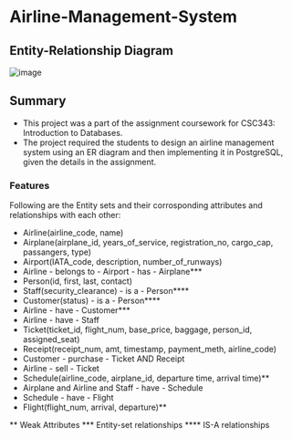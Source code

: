 # Airline-Management-System
## Entity-Relationship Diagram
![image](https://github.com/oxerz8/Airline-Management-System/assets/23288977/452cc404-eab3-4d9e-bddf-109d4e2682c8)

## Summary
* This project was a part of the assignment coursework for CSC343: Introduction to Databases.
* The project required the students to design an airline management system using an ER diagram and then implementing it in PostgreSQL, given the details in the assignment.

### Features

Following are the Entity sets and their corrosponding attributes and relationships with each other:
* Airline(airline_code, name)
* Airplane(airplane_id, years_of_service, registration_no, cargo_cap, passangers, type)
* Airport(IATA_code, description, number_of_runways)
* Airline - belongs to - Airport - has - Airplane***
* Person(id, first, last, contact)
* Staff(security_clearance) - is a - Person****
* Customer(status) - is a - Person****
* Airline - have - Customer***
* Airline - have - Staff
* Ticket(ticket_id, flight_num, base_price, baggage, person_id, assigned_seat)
* Receipt(receipt_num, amt, timestamp, payment_meth, airline_code)
* Customer - purchase - Ticket AND Receipt
* Airline - sell - Ticket
* Schedule(airline_code, airplane_id, departure time, arrival time)**
* Airplane and Airline and Staff - have - Schedule
* Schedule - have - Flight
* Flight(flight_num, arrival, departure)**

** Weak Attributes
*** Entity-set relationships
**** IS-A relationships
